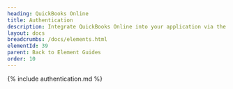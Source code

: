 ```yaml
---
heading: QuickBooks Online
title: Authentication
description: Integrate QuickBooks Online into your application via the Cloud Elements APIs.
layout: docs
breadcrumbs: /docs/elements.html
elementId: 39
parent: Back to Element Guides
order: 10
---
```


{% include authentication.md %}
